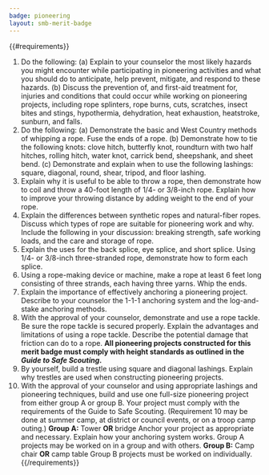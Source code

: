 ```yaml
---
badge: pioneering
layout: smb-merit-badge
---
```


{{#requirements}}
1. Do the following:
    (a) Explain to your counselor the most likely hazards you might encounter while participating in pioneering activities and what you should do to anticipate, help prevent, mitigate, and respond to these hazards.
    (b) Discuss the prevention of, and first-aid treatment for, injuries and conditions that could occur while working on pioneering projects, including rope splinters, rope burns, cuts, scratches, insect bites and stings, hypothermia, dehydration, heat exhaustion, heatstroke, sunburn, and falls.
2. Do the following:
    (a) Demonstrate the basic and West Country methods of whipping a rope. Fuse the ends of a rope.
    (b) Demonstrate how to tie the following knots: clove hitch, butterfly knot, roundturn with two half hitches, rolling hitch, water knot, carrick bend, sheepshank, and sheet bend.
    (c) Demonstrate and explain when to use the following lashings: square, diagonal, round, shear, tripod, and floor lashing.
3. Explain why it is useful to be able to throw a rope, then demonstrate how to coil and throw a 40-foot length of 1/4- or 3/8-inch rope. Explain how to improve your throwing distance by adding weight to the end of your rope.
4. Explain the differences between synthetic ropes and natural-fiber ropes. Discuss which types of rope are suitable for pioneering work and why. Include the following in your discussion: breaking strength, safe working loads, and the care and storage of rope.
5. Explain the uses for the back splice, eye splice, and short splice. Using 1/4- or 3/8-inch three-stranded rope, demonstrate how to form each splice.
6. Using a rope-making device or machine, make a rope at least 6 feet long consisting of three strands, each having three yarns. Whip the ends.
7. Explain the importance of effectively anchoring a pioneering project. Describe to your counselor the 1-1-1 anchoring system and the log-and-stake anchoring methods.
8. With the approval of your counselor, demonstrate and use a rope tackle. Be sure the rope tackle is secured properly. Explain the advantages and limitations of using a rope tackle. Describe the potential damage that friction can do to a rope.
    **All pioneering projects constructed for this merit badge must comply with height standards as outlined in the *Guide to Safe Scouting*.**
9. By yourself, build a trestle using square and diagonal lashings. Explain why trestles are used when constructing pioneering projects.
10. With the approval of your counselor and using appropriate lashings and pioneering techniques, build and use one full-size pioneering project from either group A or group B. Your project must comply with the requirements of the Guide to Safe Scouting. (Requirement 10 may be done at summer camp, at district or council events, or on a troop camp outing.)
    **Group A:** Tower **OR** bridge
    Anchor your project as appropriate and necessary. Explain how your anchoring system works. Group A projects may be worked on in a group and with others.
    **Group B:** Camp chair **OR** camp table
    Group B projects must be worked on individually.
{{/requirements}}
